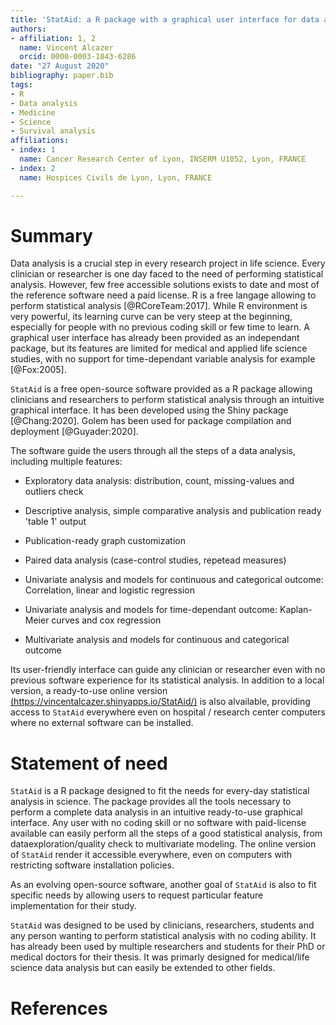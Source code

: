 ```yaml
---
title: 'StatAid: a R package with a graphical user interface for data analysis'
authors:
- affiliation: 1, 2
  name: Vincent Alcazer
  orcid: 0000-0003-1843-6286
date: "27 August 2020"
bibliography: paper.bib
tags:
- R
- Data analysis
- Medicine
- Science
- Survival analysis
affiliations:
- index: 1
  name: Cancer Research Center of Lyon, INSERM U1052, Lyon, FRANCE
- index: 2
  name: Hospices Civils de Lyon, Lyon, FRANCE

---
```


# Summary

Data analysis is a crucial step in every research project in life science. Every clinician or researcher is one day faced to the need of performing statistical analysis. However, few free accessible solutions exists to date and most of the reference software need a paid license. R is a free langage allowing to perform statistical analysis [@RCoreTeam:2017].
While R environment is very powerful, its learning curve can be very steep at the beginning, especially for people with no previous coding skill or few time to learn. A graphical user interface has already been provided as an independant package, but its features are limited for medical and applied life science studies, with no support for time-dependant variable analysis for example [@Fox:2005]. 

`StatAid` is a free open-source software provided as a R package allowing clinicians and researchers to perform statistical analysis through an intuitive graphical interface. It has been developed  using the Shiny package [@Chang:2020]. Golem has been used for package compilation and deployment [@Guyader:2020].

The software guide the users through all the steps of a data analysis, including multiple features:

- Exploratory data analysis: distribution, count, missing-values and outliers check

- Descriptive analysis, simple comparative analysis and publication ready 'table 1' output 

- Publication-ready graph customization 

- Paired data analysis (case-control studies, repetead measures)

- Univariate analysis and models for continuous and categorical outcome: Correlation, linear and logistic regression 

- Univariate analysis and models for time-dependant outcome: Kaplan-Meier curves and cox regression 

- Multivariate analysis and models for continuous and categorical outcome 

Its user-friendly interface can guide any clinician or researcher even with no previous software experience for its statistical analysis. In addition to a local version, a ready-to-use online version [(https://vincentalcazer.shinyapps.io/StatAid/)](https://vincentalcazer.shinyapps.io/StatAid/) is also alvailable, providing access to `StatAid` everywhere even on hospital / research center computers where no external software can be installed.
 

# Statement of need 

`StatAid` is a R package designed to fit the needs for every-day statistical analysis in science. The package provides all the tools necessary to perform a complete data analysis in an intuitive ready-to-use graphical interface. Any user with no coding skill or no software with paid-license available can easily perform all the steps of a good statistical analysis, from dataexploration/quality check to multivariate modeling. The online version of `StatAid` render it accessible everywhere, even on computers with restricting software installation policies.

As an evolving open-source software, another goal of `StatAid` is also to fit specific needs by allowing users to request particular feature implementation for their study.

`StatAid` was designed to be used by clinicians, researchers, students and any person wanting to perform statistical analysis with no coding ability. It has already been used by multiple researchers and students for their PhD or medical doctors for their thesis. It was primarly designed for medical/life science data analysis but can easily be extended to other fields.


# References